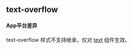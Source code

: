 ## text-overflow


<!-- CSSJSON.text-overflow.description -->

<!-- CSSJSON.text-overflow.syntax -->

<!-- CSSJSON.text-overflow.values -->

<!-- CSSJSON.text-overflow.compatibility -->

#### App平台差异  
text-overflow 样式不支持继承，仅对 [text](uni-app-x/component/text.md) 组件生效。  

<!-- CSSJSON.text-overflow.reference -->
